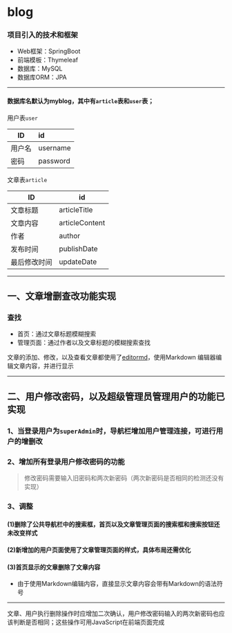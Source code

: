 # blog
### 项目引入的技术和框架
- Web框架：SpringBoot
- 前端模板：Thymeleaf
- 数据库：MySQL
- 数据库ORM：JPA

<hr>

#### 数据库名默认为**myblog**，其中有`article`表和`user`表；

用户表`user`

| ID     | id       |
| ------ | :------- |
| 用户名 | username |
| 密码   | password |

文章表`article`

| ID           | id             |
| ------------ | -------------- |
| 文章标题     | articleTitle   |
| 文章内容     | articleContent |
| 作者         | author         |
| 发布时间     | publishDate    |
| 最后修改时间 | updateDate     |



<hr>

## 一、文章增删查改功能实现

### 查找

* 首页：通过文章标题模糊搜索
* 管理页面：通过作者以及文章标题的模糊搜索查找

文章的添加、修改，以及查看文章都使用了[editormd](https://pandao.github.io/editor.md/)，使用Markdown 编辑器编辑文章内容，并进行显示

<hr>

## 二、用户修改密码，以及超级管理员管理用户的功能已实现


### 1、当登录用户为`superAdmin`时，导航栏增加用户管理连接，可进行用户的增删改


### 2、增加所有登录用户修改密码的功能

> 修改密码需要输入旧密码和两次新密码（两次新密码是否相同的检测还没有实现）

### 3、调整

#### (1)删除了公共导航栏中的搜索框，首页以及文章管理页面的搜索框和搜索按钮还未改变样式

#### (2)新增加的用户页面使用了文章管理页面的样式，具体布局还需优化

#### (3)首页显示的文章删除了文章内容

* 由于使用Markdown编辑内容，直接显示文章内容会带有Markdown的语法符号

<hr>

文章、用户执行删除操作时应增加二次确认，用户修改密码输入的两次新密码也应该判断是否相同；这些操作可用JavaScript在前端页面完成

